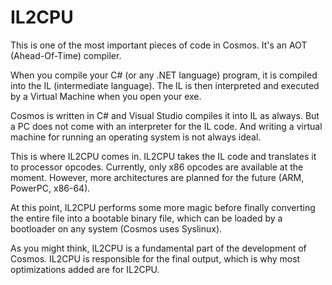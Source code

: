 # IL2CPU

This is one of the most important pieces of code in Cosmos. It's an AOT
(Ahead-Of-Time) compiler.

When you compile your C# (or any .NET language) program, it is compiled into the IL (intermediate
language). The IL is then interpreted and executed by a Virtual Machine when
you open your exe.

Cosmos is written in C# and Visual Studio compiles it into IL as always. But a
PC does not come with an interpreter for the IL code. And writing a virtual
machine for running an operating system is not always ideal.

This is where IL2CPU comes in. IL2CPU takes the IL code and translates it to processor opcodes. Currently, only x86 opcodes are available at the moment. However, more architectures are planned for the future (ARM, PowerPC, x86-64).

At this point, IL2CPU performs some more magic before finally converting the entire file into a bootable binary file, which can be loaded by a bootloader on any system (Cosmos uses Syslinux).

As you might think, IL2CPU is a fundamental part of the development
of Cosmos. IL2CPU is responsible for the final output, which is why most optimizations added are for IL2CPU.
